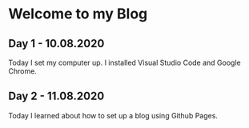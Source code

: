 # Welcome to my Blog

## Day 1 - 10.08.2020

Today I set my computer up. I installed Visual Studio Code and Google Chrome.

## Day 2 - 11.08.2020

Today I learned about how to set up a blog using Github Pages.


